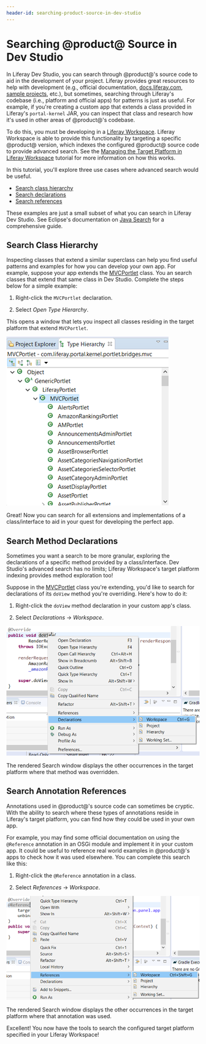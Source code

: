 ```yaml
---
header-id: searching-product-source-in-dev-studio
---
```


# Searching @product@ Source in Dev Studio

In Liferay Dev Studio, you can search through @product@'s source code to aid in
the development of your project. Liferay provides great resources to help with
development (e.g., official documentation,
[docs.liferay.com](https://docs.liferay.com/),
[sample projects](/developer/reference/-/knowledge_base/7-2/sample-projects),
etc.), but sometimes, searching through Liferay's codebase (i.e., platform and
official apps) for patterns is just as useful. For example, if you're creating a
custom app that extends a class provided in Liferay's `portal-kernel` JAR, you
can inspect that class and research how it's used in other areas of @product@'s
codebase.

To do this, you must be developing in a
[Liferay Workspace](/developer/reference/-/knowledge_base/7-2/liferay-workspace).
Liferay Workspace is able to provide this functionality by targeting a specific
@product@ version, which indexes the configured @product@ source code to provide
advanced search. See the
[Managing the Target Platform in Liferay Workspace](/developer/reference/-/knowledge_base/7-2/managing-the-target-platform-for-liferay-workspace)
tutorial for more information on how this works.

In this tutorial, you'll explore three use cases where advanced search would be
useful.

- [Search class hierarchy](#search-class-hierarchy)
- [Search declarations](#search-method-declarations)
- [Search references](#search-annotation-references)

These examples are just a small subset of what you can search in Liferay Dev
Studio. See Eclipse's documentation on
[Java Search](http://help.eclipse.org/oxygen/index.jsp?topic=%2Forg.eclipse.jdt.doc.user%2Fconcepts%2Fconcept-java-search.htm&resultof=%22%6a%61%76%61%22%20)
for a comprehensive guide.

## Search Class Hierarchy

Inspecting classes that extend a similar superclass can help you find useful
patterns and examples for how you can develop your own app. For example, suppose
your app extends the
[MVCPortlet](@platform-ref@/7.2-latest/javadocs/portal-kernel/com/liferay/portal/kernel/portlet/bridges/mvc/MVCPortlet.html)
class. You an search classes that extend that same class in Dev Studio. Complete
the steps below for a simple example:

1.  Right-click the `MVCPortlet` declaration.

2.  Select *Open Type Hierarchy*.

This opens a window that lets you inspect all classes residing in the target
platform that extend `MVCPortlet`.

![Figure 1: Browse the Type Hierarchy window and open the provided classes for examples on how to extend a class.](../../../images/open-type-hierarchy.png)

Great! Now you can search for all extensions and implementations of a
class/interface to aid in your quest for developing the perfect app.

## Search Method Declarations

Sometimes you want a search to be more granular, exploring the declarations of a
specific method provided by a class/interface. Dev Studio's advanced search has
no limits; Liferay Workspace's target platform indexing provides method
exploration too!

Suppose in the
[MVCPortlet](@platform-ref@/7.2-latest/javadocs/portal-kernel/com/liferay/portal/kernel/portlet/bridges/mvc/MVCPortlet.html)
class you're extending, you'd like to search for declarations of its `doView`
method you're overriding. Here's how to do it:

1.  Right-click the `doView` method declaration in your custom app's class.

2.  Select *Declarations* &rarr; *Workspace*.

![Figure 2: All declarations of the method are returned in the Search window.](../../../images/inspect-declared-method.png)

The rendered Search window displays the other occurrences in the target platform
where that method was overridden.

## Search Annotation References

Annotations used in @product@'s source code can sometimes be cryptic. With the
ability to search where these types of annotations reside in Liferay's target
platform, you can find how they could be used in your own app.

For example, you may find some official documentation on using the `@Reference`
annotation in an OSGi module and implement it in your custom app. It could be
useful to reference real world examples in @product@'s apps to check how it was
used elsewhere. You can complete this search like this:

1.  Right-click the `@Reference` annotation in a class.

2.  Select *References* &rarr; *Workspace*.

![Figure 3: All matching annotations are displayed in the Search window.](../../../images/inspect-references-ide.png)

The rendered Search window displays the other occurrences in the target platform
where that annotation was used.

Excellent! You now have the tools to search the configured target platform
specified in your Liferay Workspace!

